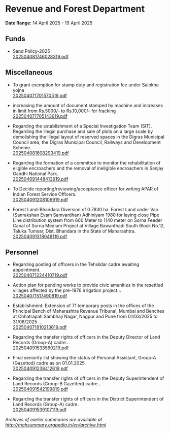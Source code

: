 # Revenue and Forest Department

**Date Range**: 14 April 2025 - 19 April 2025


## Funds
- Sand Policy-2025\
  [202504081746028319.pdf](https://gr.maharashtra.gov.in/Site/Upload/Government%20Resolutions/English/202504081746028319.pdf)

## Miscellaneous
- To grant exemption for stamp duty and registration fee under  Salokha yojna\
  [202504071701570519.pdf](https://gr.maharashtra.gov.in/Site/Upload/Government%20Resolutions/English/202504071701570519.pdf)

- increasing the amount of document stamped by machine and increases in limit from Rs.5000/- to Rs.10,000/- for fracking\
  [202504071705143619.pdf](https://gr.maharashtra.gov.in/Site/Upload/Government%20Resolutions/English/202504071705143619.pdf)

- Regarding the establishment of a Special Investigation Team (SIT). Regarding the illegal purchase and sale of plots on a large scale by demolishing the illegal layout of reserved spaces in the Digras Municipal Council area, the Digras Municipal Council, Railways and Development Scheme.\
  [202504081608293419.pdf](https://gr.maharashtra.gov.in/Site/Upload/Government%20Resolutions/English/202504081608293419.pdf)

- Regarding the formation of a committee to monitor the rehabilitation of eligible encroachers and the removal of ineligible encroachers in Sanjay Gandhi National Park.\
  [202504091448413919.pdf](https://gr.maharashtra.gov.in/Site/Upload/Government%20Resolutions/English/202504091448413919.pdf)

- To Decide reporting/reviewing/acceptance officer for writing APAR of Indian Forest Service Officers.\
  [202504091208106919.pdf](https://gr.maharashtra.gov.in/Site/Upload/Government%20Resolutions/English/202504091208106919.pdf)

- Forest Land-Bhandara Diversion of 0.7830 ha. Forest Land under Van (Sanrakshan Evam Samvardhan) Adhiniyam 1980 for laying close Pipe Line distribution system from 600 Meter to 1140 meter on Sorna Feeder Canal of Sorna Medium Project at Village Bawanthadi South Block No.12, Taluka Tumsar, Dist. Bhandara in the State of Maharashtra.\
  [202504091318048119.pdf](https://gr.maharashtra.gov.in/Site/Upload/Government%20Resolutions/English/202504091318048119.pdf)

## Personnel
- Regarding posting of officers in the Tehsildar cadre awaiting appointment.\
  [202504071224410719.pdf](https://gr.maharashtra.gov.in/Site/Upload/Government%20Resolutions/English/202504071224410719.pdf)

- Action plan for pending works to provide civic amenities in the resettled villages affected by the pre-1976 irrigation project...\
  [202504071517490819.pdf](https://gr.maharashtra.gov.in/Site/Upload/Government%20Resolutions/English/202504071517490819.pdf)

- Establishment: Extension of 71 temporary posts in the offices of the Principal Bench of Maharashtra Revenue Tribunal, Mumbai and Benches at Chhatrapati Sambhaji Nagar, Nagpur and Pune from 01/03/2025 to 31/08/2025 ...\
  [202504071810213619.pdf](https://gr.maharashtra.gov.in/Site/Upload/Government%20Resolutions/English/202504071810213619.pdf)

- Regarding the transfer rights of officers in the Deputy Director of Land Records (Group-A) cadre...\
  [202504091533560219.pdf](https://gr.maharashtra.gov.in/Site/Upload/Government%20Resolutions/English/202504091533560219.pdf)

- Final seniority list showing the status of Personal Assistant, Group-A (Gazetted) cadre as on 01.01.2025.\
  [202504091238412619.pdf](https://gr.maharashtra.gov.in/Site/Upload/Government%20Resolutions/English/202504091238412619.pdf)

- Regarding the transfer rights of officers in the Deputy Superintendent of Land Records (Group-B Gazetted) cadre...\
  [202504091542199819.pdf](https://gr.maharashtra.gov.in/Site/Upload/Government%20Resolutions/English/202504091542199819.pdf)

- Regarding the transfer rights of officers in the District Superintendent of Land Records (Group-A) cadre.\
  [202504091539107119.pdf](https://gr.maharashtra.gov.in/Site/Upload/Government%20Resolutions/English/202504091539107119.pdf)


*Archives of earlier summaries are available at http://mahsummary.orgpedia.in/en/archive.html*